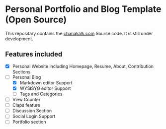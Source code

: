 # Personal Portfolio and Blog Template (Open Source)

This repositary contains the [chanakalk.com](https://chanakalk.com) Source code. It is still under development.

## Features included

- [x] Personal Website including Homepage, Resume, About, Contribution Sections
- [ ] Personal Blog
  - [x] Markdown editor Support
  - [x] WYSISYG editor Support
  - [ ] Tags and Categories
- [ ] View Counter
- [ ] Claps feature
- [ ] Discussion Section
- [ ] Social Login Support
- [ ] Portfolio section
